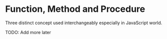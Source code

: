 # Function, Method and Procedure

Three distinct concept used interchangeably especially in JavaScript world.

TODO: Add more later

